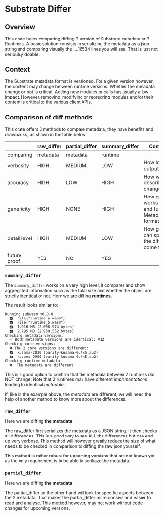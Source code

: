 # Substrate Differ

## Overview

This crate helps comparing/diffing 2 version of Substrate metadata or 2 Runtimes. A basic solution consists in serializing the metadata as a json string and comparing visually the ....16534 lines you will see. That is just not serioulsy doable.

## Context

The Substrate metadata format is versioned. For a given version however, the content may change between runtime versions. Whether the metadata change or not is critical. Adding new modules or calls has usually a low impact. However, removing, modifying or reoredring modules and/or their content is critical to the various client APIs.

## Comparison of diff methods

This crate offers 3 methods to compare metadata, they have benefits and drawbacks, as shown in the table below.

|              | raw_differ | partial_differ | summary_differ | Comments                                                       |
| ------------ | ---------- | -------------- | -------------- | -------------------------------------------------------------- |
| comparing    | metadata   | metadata       | runtime        |                                                                |
| verbosity    | HIGH       | MEDIUM         | LOW            | How long is the output                                         |
| accuracy     | HIGH       | LOW            | HIGH           | How well it describes changes                                  |
| genericity   | HIGH       | NONE           | HIGH           | How good it works for past and future Metadata formats/version |
| detail level | HIGH       | MEDIUM         | LOW            | How good we can spot where the differences come from           |
| future proof | YES        | NO             | YES            |                                                                |

### `summary_differ`

The `summary_differ` works on a very high level, it compares and show aggregated information such as the total size and whether the object are strictly identical or not. Here we are diffing **runtimes**.

The result looks similar to:

```
Running subwasm v0.8.0
  🅰️  File("runtime_a.wasm")
  🅱️  File("runtime_b.wasm")
  🅰️  1.916 MB (2,008,974 bytes)
  🅱️  2.795 MB (2,930,552 bytes)
Checking metadata versions:
  ✅ Both metadata versions are identical: V12
Checking core versions:
  ❌ The 2 core versions are different:
  🅰️  kusama-2030 (parity-kusama-0.tx5.au2)
  🅱️  kusama-9000 (parity-kusama-0.tx5.au2)
Checking runtime metadata:
  ❌  The metadata are different
```

This is a good option to confirm that the metadata between 2 runtimes did NOT change. Note that 2 runtimes may have different _implementations_ leading to identical _metadata_.

If, like in the example above, the _metadata_ are different, we will need the help of another method to know more about the differences.

### `raw_differ`

Here we are diffing **the metadata**.

The raw_differ first serializes the metadata as a JSON string. It then checks all differences. This is a good way to see ALL the differences but can end up very verbose. This method will however greatly reduce the size of what needs to be checked in comparison to diffing the raw json yourself.

This method is rather robust for upcoming versions that are not known yet as the only requirement is to be able to seriliaze the metadata.

### `partial_differ`

Here we are diffing **the metadata**.

The partial_differ on the other hand will look for specific aspects between the 2 metadata. That makes the partial_differ more consive and easier to read and analyse. This method however, may not work without code changes for upcoming versions.

